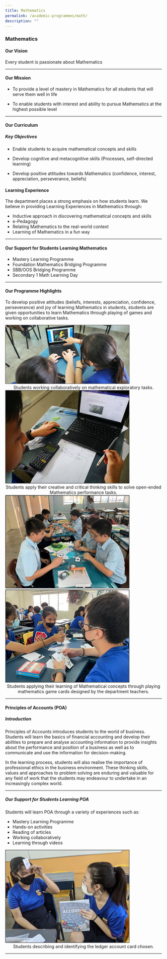 ```yaml
---
title: Mathematics
permalink: /academic-programmes/math/
description: ""
---
```

### Mathematics


#### Our Vision
Every student is passionate about Mathematics
<hr>

#### Our Mission
*   To provide a level of mastery in Mathematics for all students that will serve them well in life  
    
*   To enable students with interest and ability to pursue Mathematics at the highest possible level
<hr>

#### Our Curriculum
##### Key Objectives
* Enable students to acquire mathematical concepts and skills

* Develop cognitive and metacognitive skills (Processes, self-directed learning)

* Develop positive attitudes towards Mathematics (confidence, interest, appreciation, perseverance, beliefs)


#### Learning Experience
The department places a strong emphasis on how students learn. We believe in providing Learning Experiences in Mathematics through:

* Inductive approach in discovering mathematical concepts and skills
* e-Pedagogy 
* Relating Mathematics to the real-world context 
* Learning of Mathematics in a fun way

<hr>

#### Our Support for Students Learning Mathematics

* Mastery Learning Programme
* Foundation Mathematics Bridging Programme
* SBB/OOS Bridging Programme
* Secondary 1 Math Learning Day
<hr>

#### Our Programme Highlights

To develop positive attitudes (beliefs, interests, appreciation, confidence, perseverance) and joy of learning Mathematics in students, students are given opportunities to learn Mathematics through playing of games and working on collaborative tasks.

<img src="/images/Mathematics/01.png" style="width:400px">
<figcaption><center>Students working collaboratively on mathematical exploratory tasks.</center></figcaption>

<img src="/images/Mathematics/02.png" style="width:400px">
<figcaption><center>Students apply their creative and critical thinking skills to solve open-ended Mathematics performance tasks.</center></figcaption>

<img src="/images/Mathematics/03.png" style="width:400px">
<img src="/images/Mathematics/04.png" style="width:400px">
<figcaption><center>Students applying their learning of Mathematical concepts through playing mathematics game cards designed by the department teachers.</center></figcaption>

<hr>

#### Principles of Accounts (POA)
##### Introduction
Principles of Accounts introduces students to the world of business. Students will learn the basics of financial accounting and develop their abilities to prepare and analyse accounting information to provide insights about the performance and position of a business as well as to communicate and use the information for decision-making. 

In the learning process, students will also realise the importance of professional ethics in the business environment. These thinking skills, values and approaches to problem solving are enduring and valuable for any field of work that the students may endeavour to undertake in an increasingly complex world.
<hr>

##### Our Support for Students Learning POA

Students will learn POA through a variety of experiences such as:
* Mastery Learning Programme
* Hands-on activities
* Reading of articles
* Working collaboratively
* Learning through videos

<img src="/images/Mathematics/05.png" style="width:400px">
<figcaption><center>Students describing and identifying the ledger account card chosen.</center></figcaption>
<hr>